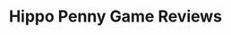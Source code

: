 ---
title: Hippo Penny Game Reviews
layout: scoredetail
permalink: /meta-score/baldurs-gate-3
header:
  teaser: /assets/images/baldurs-gate-3.jpg
  video:
    id: OcP0WdH7rTs
    provider: youtube
---